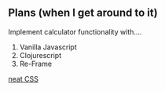 ## Plans (when I get around to it)

Implement calculator functionality with....
<br>
1. Vanilla Javascript
2. Clojurescript
3. Re-Frame 


[neat CSS](https://esciafardini.github.io/calculator/)
